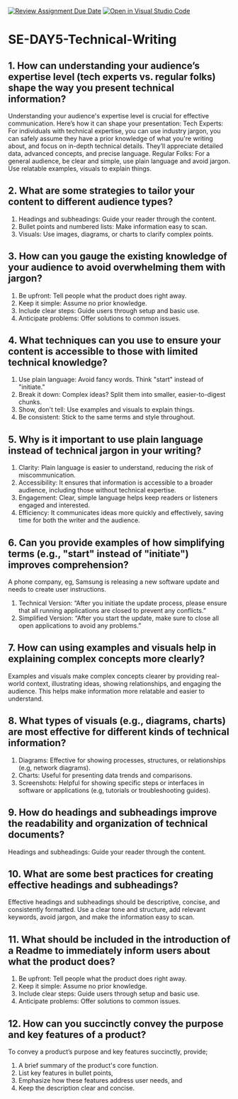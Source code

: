 [![Review Assignment Due Date](https://classroom.github.com/assets/deadline-readme-button-22041afd0340ce965d47ae6ef1cefeee28c7c493a6346c4f15d667ab976d596c.svg)](https://classroom.github.com/a/zsAR-pyY)
[![Open in Visual Studio Code](https://classroom.github.com/assets/open-in-vscode-2e0aaae1b6195c2367325f4f02e2d04e9abb55f0b24a779b69b11b9e10269abc.svg)](https://classroom.github.com/online_ide?assignment_repo_id=15701916&assignment_repo_type=AssignmentRepo)
# SE-DAY5-Technical-Writing
## 1. How can understanding your audience’s expertise level (tech experts vs. regular folks) shape the way you present technical information?

Understanding your audience's expertise level is crucial for effective communication. Here’s how it can shape your presentation:
Tech Experts: For individuals with technical expertise, you can use industry jargon, you can safely assume they have a prior knowledge of what you're writing about, and focus on in-depth technical details. They’ll appreciate detailed data, advanced concepts, and precise language.
Regular Folks: For a general audience, be clear and simple, use plain language and avoid jargon. Use relatable examples, visuals to explain things.

## 2. What are some strategies to tailor your content to different audience types?

1. Headings and subheadings: Guide your reader through the content.
2. Bullet points and numbered lists: Make information easy to scan.
3. Visuals: Use images, diagrams, or charts to clarify complex points.

## 3. How can you gauge the existing knowledge of your audience to avoid overwhelming them with jargon?

1. Be upfront: Tell people what the product does right away.
2. Keep it simple: Assume no prior knowledge.
3. Include clear steps: Guide users through setup and basic use.
4. Anticipate problems: Offer solutions to common issues.

## 4. What techniques can you use to ensure your content is accessible to those with limited technical knowledge?

1. Use plain language: Avoid fancy words. Think "start" instead of "initiate."
2. Break it down: Complex ideas? Split them into smaller, easier-to-digest chunks.
3. Show, don't tell: Use examples and visuals to explain things.
4. Be consistent: Stick to the same terms and style throughout.

## 5. Why is it important to use plain language instead of technical jargon in your writing?

1. Clarity: Plain language is easier to understand, reducing the risk of miscommunication.
2. Accessibility: It ensures that information is accessible to a broader audience, including those without technical expertise.
3. Engagement: Clear, simple language helps keep readers or listeners engaged and interested.
4. Efficiency: It communicates ideas more quickly and effectively, saving time for both the writer and the audience.

## 6. Can you provide examples of how simplifying terms (e.g., "start" instead of "initiate") improves comprehension?

A phone company, eg, Samsung is releasing a new software update and needs to create user instructions.
1. Technical Version: “After you initiate the update process, please ensure that all running applications are closed to prevent any conflicts.”
2. Simplified Version: “After you start the update, make sure to close all open applications to avoid any problems.”

## 7. How can using examples and visuals help in explaining complex concepts more clearly?

Examples and visuals make complex concepts clearer by providing real-world context, illustrating ideas, showing relationships, and engaging the audience. This helps make information more relatable and easier to understand.

## 8. What types of visuals (e.g., diagrams, charts) are most effective for different kinds of technical information?

1. Diagrams: Effective for showing processes, structures, or relationships (e.g, network diagrams).
2. Charts: Useful for presenting data trends and comparisons.
3. Screenshots: Helpful for showing specific steps or interfaces in software or applications (e.g, tutorials or troubleshooting guides).

## 9. How do headings and subheadings improve the readability and organization of technical documents?

Headings and subheadings: Guide your reader through the content.

## 10. What are some best practices for creating effective headings and subheadings?

Effective headings and subheadings should be descriptive, concise, and consistently formatted. Use a clear tone and structure, add relevant keywords, avoid jargon, and make the information easy to scan.

## 11. What should be included in the introduction of a Readme to immediately inform users about what the product does?

1. Be upfront: Tell people what the product does right away.
2. Keep it simple: Assume no prior knowledge.
3. Include clear steps: Guide users through setup and basic use.
4. Anticipate problems: Offer solutions to common issues.

## 12. How can you succinctly convey the purpose and key features of a product?

To convey a product’s purpose and key features succinctly, provide;
1. A brief summary of the product's core function.
2. List key features in bullet points,
3. Emphasize how these features address user needs, and
4. Keep the description clear and concise.
